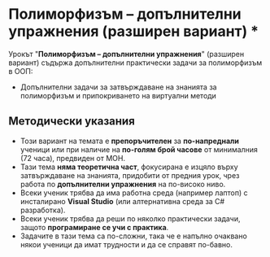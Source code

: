# Полиморфизъм – допълнителни упражнения (разширен вариант) *

Урокът "**Полиморфизъм – допълнителни упражнения**" (разширен вариант) съдържа допълнителни практически задачи за полиморфизъм в ООП:
  - Допълнителни задачи за затвърждаване на знанията за полиморфизъм и припокриването на виртуални методи

## Методически указания
  - Този вариант на темата е **препоръчителен** за **по-напреднали** ученици или при наличие на **по-голям брой часове** от минималния (72 часа), предвиден от МОН.
  - Тази тема **няма теоретична част**, фокусирана е изцяло върху затвърждаване на знанията, придобити от предния урок, чрез работа по **допълнителни упражнения** на по-високо ниво.
  - Всеки ученик трябва да има работна среда (например лаптоп) с инсталирано **Visual Studio** (или алтернативна среда за C# разработка).
  - Всеки ученик трябва да реши по няколко практически задачи, защото **програмиране сe учи с практика**.
  - Задачите в тази тема са по-сложни, така че е напълно очаквано някои ученици да имат трудности и да се справят по-бавно.
